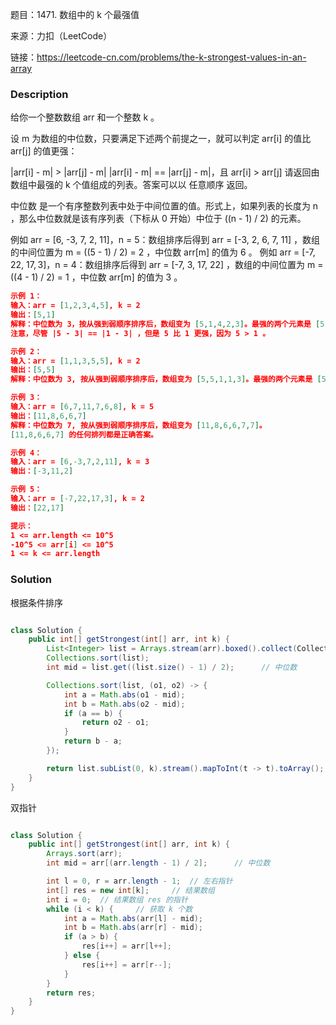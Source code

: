 题目：1471. 数组中的 k 个最强值

来源：力扣（LeetCode）

链接：https://leetcode-cn.com/problems/the-k-strongest-values-in-an-array


### Description

给你一个整数数组 arr 和一个整数 k 。

设 m 为数组的中位数，只要满足下述两个前提之一，就可以判定 arr[i] 的值比 arr[j] 的值更强：

 |arr[i] - m| > |arr[j] - m|
 |arr[i] - m| == |arr[j] - m|，且 arr[i] > arr[j]
请返回由数组中最强的 k 个值组成的列表。答案可以以 任意顺序 返回。

中位数 是一个有序整数列表中处于中间位置的值。形式上，如果列表的长度为 n ，那么中位数就是该有序列表（下标从 0 开始）中位于 ((n - 1) / 2) 的元素。

例如 arr = [6, -3, 7, 2, 11]，n = 5：数组排序后得到 arr = [-3, 2, 6, 7, 11] ，数组的中间位置为 m = ((5 - 1) / 2) = 2 ，中位数 arr[m] 的值为 6 。
例如 arr = [-7, 22, 17, 3]，n = 4：数组排序后得到 arr = [-7, 3, 17, 22] ，数组的中间位置为 m = ((4 - 1) / 2) = 1 ，中位数 arr[m] 的值为 3 。

```json
示例 1：
输入：arr = [1,2,3,4,5], k = 2
输出：[5,1]
解释：中位数为 3，按从强到弱顺序排序后，数组变为 [5,1,4,2,3]。最强的两个元素是 [5, 1]。[1, 5] 也是正确答案。
注意，尽管 |5 - 3| == |1 - 3| ，但是 5 比 1 更强，因为 5 > 1 。

示例 2：
输入：arr = [1,1,3,5,5], k = 2
输出：[5,5]
解释：中位数为 3, 按从强到弱顺序排序后，数组变为 [5,5,1,1,3]。最强的两个元素是 [5, 5]。

示例 3：
输入：arr = [6,7,11,7,6,8], k = 5
输出：[11,8,6,6,7]
解释：中位数为 7, 按从强到弱顺序排序后，数组变为 [11,8,6,6,7,7]。
[11,8,6,6,7] 的任何排列都是正确答案。

示例 4：
输入：arr = [6,-3,7,2,11], k = 3
输出：[-3,11,2]

示例 5：
输入：arr = [-7,22,17,3], k = 2
输出：[22,17]

提示：
1 <= arr.length <= 10^5
-10^5 <= arr[i] <= 10^5
1 <= k <= arr.length
```



### Solution

根据条件排序

```java

class Solution {
    public int[] getStrongest(int[] arr, int k) {
        List<Integer> list = Arrays.stream(arr).boxed().collect(Collectors.toList());
        Collections.sort(list);
        int mid = list.get((list.size() - 1) / 2);      // 中位数

        Collections.sort(list, (o1, o2) -> {
            int a = Math.abs(o1 - mid);
            int b = Math.abs(o2 - mid);
            if (a == b) {
                return o2 - o1;
            }
            return b - a;
        });

        return list.subList(0, k).stream().mapToInt(t -> t).toArray();
    }
}
```

双指针

```java

class Solution {
    public int[] getStrongest(int[] arr, int k) {
        Arrays.sort(arr);
        int mid = arr[(arr.length - 1) / 2];      // 中位数

        int l = 0, r = arr.length - 1;  // 左右指针
        int[] res = new int[k];     // 结果数组
        int i = 0;  // 结果数组 res 的指针
        while (i < k) {     // 获取 k 个数
            int a = Math.abs(arr[l] - mid);
            int b = Math.abs(arr[r] - mid);
            if (a > b) {
                res[i++] = arr[l++];
            } else {
                res[i++] = arr[r--];
            }
        }
        return res;
    }
}
```



